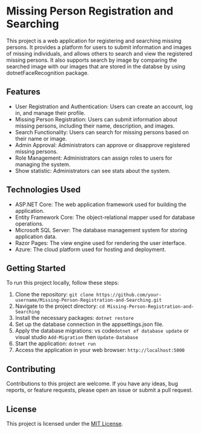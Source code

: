 # Missing Person Registration and Searching

This project is a web application for registering and searching missing persons. It provides a platform for users to submit information and images of missing individuals, and allows others to search and view the registered missing persons. It also supports search by image by comparing the searched image with our images that are stored in the databse by using dotnetFaceRecognition package.

## Features

- User Registration and Authentication: Users can create an account, log in, and manage their profile.
- Missing Person Registration: Users can submit information about missing persons, including their name, description, and images.
- Search Functionality: Users can search for missing persons based on their name or image.
- Admin Approval: Administrators can approve or disapprove registered missing persons.
- Role Management: Administrators can assign roles to users for managing the system.
- Show statistic: Administrators can see stats about the system.

## Technologies Used

- ASP.NET Core: The web application framework used for building the application.
- Entity Framework Core: The object-relational mapper used for database operations.
- Microsoft SQL Server: The database management system for storing application data.
- Razor Pages: The view engine used for rendering the user interface.
- Azure: The cloud platform used for hosting and deployment.

## Getting Started

To run this project locally, follow these steps:

1. Clone the repository: `git clone https://github.com/your-username/Missing-Person-Registration-and-Searching.git`
2. Navigate to the project directory: `cd Missing-Person-Registration-and-Searching`
3. Install the necessary packages: `dotnet restore`
4. Set up the database connection in the appsettings.json file.
5. Apply the database migrations: vs code`dotnet ef database update` or visual studio `Add-Migration` then `Update-Database`
6. Start the application: `dotnet run`
7. Access the application in your web browser: `http://localhost:5000`

## Contributing

Contributions to this project are welcome. If you have any ideas, bug reports, or feature requests, please open an issue or submit a pull request.

## License

This project is licensed under the [MIT License](LICENSE).
